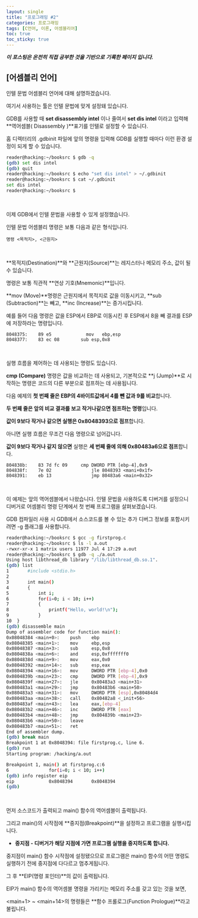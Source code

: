 ```yaml
---
layout: single
title: "프로그래밍 #2"
categories: 프로그래밍
tags: [C언어, 이론, 어셈블리어]
toc: true
toc_sticky: true
---
```


***이 포스팅은  온전히 직접 공부한 것을 기반으로*** ***기록한 페이지 입니다.***

## [어셈블리 언어]

인텔 문법 어셈블리 언어에 대해 설명하겠습니다.

여기서 사용하는 툴은 인텔 문법에 맞게 설정돼 있습니다.

GDB를 사용할 때 **set disassembly intel** 이나 줄여서 **set dis intel** 이라고 입력해 **역어셈블( Disassembly )**표기를 인텔로 설정할 수 있습니다.

홈 디렉터리의 .gdbinit 파일에 앞의 명령을 입력해 GDB를 실행할 때마다 이런 환경 설정이 되게 할 수 있습니다.

```sh
reader@hacking:~/booksrc $ gdb -q
(gdb) set dis intel
(gdb) quit
reader@hacking:~/booksrc $ echo "set dis intel" > ~/.gdbinit
reader@hacking:~/booksrc $ cat ~/.gdbinit
set dis intel
reader@hacking:~/booksrc $
```

<br>

이제 GDB에서 인텔 문법을 사용할 수 있게 설정했습니다.

인텔 문법 어셈블리 명령은 보통 다음과 같은 형식입니다.

```
명령 <목적지>, <근원지>
```

<br>

**목적지(Destination)**와 **근원지(Source)**는 레지스터나 메모리 주소, 값이 될 수 있습니다.

명령은 보통 직관적 **연상 기호(Mnemonic)**입니다.

**mov (Move)**명령은 근원지에서 목적지로 값을 이동시키고, **sub (Subtraction)**는 빼고, **inc (Increase)**는 증가시킵니다.

예를 들어 다음 명령은 값을 ESP에서 EBP로 이동시킨 후 ESP에서 8을 빼 결과를 ESP에 저장하라는 명령입니다.

```
8048375:	89 e5			  mov	ebp,esp
8048377:	83 ec 08		sub	esp,0x8
```

<br>

실행 흐름을 제어하는 데 사용되는 명령도 있습니다.

**cmp (Compare)** 명령은 값을 비교하는 데  사용되고, 기본적으로 **j (Jump)**로 시작하는 명령은 코드의 다른 부분으로 점프하는 데 사용됩니다.

다음 예제의 **첫 번째 줄은 EBP의 4바이트값에서 4를 뺀 값과 9를 비교**합니다.

**두 번째 줄은 앞의 비교 결과를 보고 작거나같으면 점프하는 명령**입니다.

**값이 9보다 작거나 같으면 실행은 0x8048393으로 점프**합니다.

아니면 실행 흐름은 무조건 다음 명령으로 넘어갑니다.

**값이 9보다 작거나 같지 않으면** 실행은 **세 번째 줄에 의해 0x80483a6으로 점프**합니다.

```
804838b:	83 7d fc 09		cmp DWORD PTR [ebp-4],0x9
804838f:	7e 02			    jle 8048393 <mani+0x1f>
8048391:	eb 13			    jmp 80483a6 <main+0x32>
```

<br>

이 예제는 앞의 역어셈블에서 나왔습니다. 인텔 문법을 사용하도록 디버거를 설정으니 디버거로 어셈블리 명령 단계에서 첫 번째 프로그램을 살펴보겠습니다.

GDB 컴파일러 사용 시 GDB에서 소스코드를 볼 수 있는 추가 디버그 정보를 포함시키려면 -g 플래그를 사용합니다.

```sh
reader@hacking:~/booksrc $ gcc -g firstprog.c
reader@hacking:~/booksrc $ ls -l a.out
-rwxr-xr-x 1 matrix users 11977 Jul 4 17:29 a.out
reader@hacking:~/booksrc $ gdb -q ./a.out
Using host libthread_db library "/lib/libthread_db.so.1".
(gdb) list
1		#include <stdio.h>
2		
3		int main()
4		{
5			int i;
6			for(i=0; i < 10; i++)
7			{
8				printf("Hello, world!\n");
9			}
10	}
(gdb) disassemble main
Dump of assembler code for function main():
0x08048384 <main+0>:	push	ebp
0x08048385 <main+1>:	mov		ebp,esp
0x08048387 <main+3>:	sub		esp,0x8
0x0804838a <main+6>:	and		esp,0xfffffff0
0x0804838d <main+9>:	mov		eax,0x0
0x08048392 <main+14>:	sub		esp,eax
0x08048394 <main+16>:	mov		DWORD PTR [ebp-4],0x0
0x0804839b <main+23>:	cmp		DWORD PTR [ebp-4],0x9
0x0804839f <main+27>:	jle		0x80483a3 <main+31>
0x080483a1 <main+29>:	jmp		0x80483b6 <main+50>
0x080483a3 <main+31>:	mov		DWORD PTR [esp],0x80484d4
0x080483aa <main+38>:	call	0x80482a8 <_init+56>
0x080483af <main+43>:	lea		eax,[ebp-4]
0x080483b2 <main+46>:	inc		DWORD PTR [eax]
0x080483b4 <main+48>:	jmp		0x804839b <main+23>
0x080483b6 <main+50>:	leave
0x080483b7 <main+51>:	ret
End of assembler dump.
(gdb) break main
Breakpoint 1 at 0x8048394: file firstprog.c, line 6.
(gdb) run
Starting program: /hacking/a.out

Breakpoint 1, main() at firstprog.c:6
6				for(i=0; i < 10; i++)
(gdb) info register eip
eip				0x8048394		0x8048394
(gdb)
```

<br>

먼저 소스코드가 출력되고 main() 함수의 역어셈블이 출력됩니다.

그리고 main()의 시작점에 **중지점(Breakpoint)**을 설정하고 프로그램을 실행시킵니다.

- **중지점 - 디버거가 해당 지점에 가면 프로그램 실행을 중지하도록 합니다.** 

중지점이 main() 함수 시작점에 설정됐으므로 프로그램은 main() 함수의 어떤 명령도 실행하기 전에  중지점에 다다르고 멈추게됩니다. 

그 후 **EIP(명령 포인터)**의 값이 출력됩니다.

EIP가 main() 함수의 역어셈블 명령을 가리키는 메모리 주소를 갖고 있는 것을 보면,

<main+1> ~ <main+14>의 명령들은 **함수 프롤로그(Function Prologue)**라고 불립니다.
